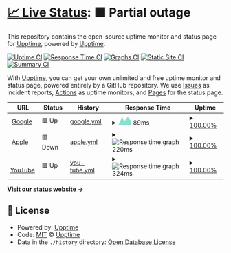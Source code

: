 # [📈 Live Status](https://upptime.github.io/upptime): <!--live status--> **🟧 Partial outage**

This repository contains the open-source uptime monitor and status page for [Upptime](https://upptime.js.org), powered by [Upptime](https://github.com/upptime/upptime).

[![Uptime CI](https://github.com/DatBoyMax/upptime/workflows/Uptime%20CI/badge.svg)](https://github.com/DatBoyMax/upptime/actions?query=workflow%3A%22Uptime+CI%22)
[![Response Time CI](https://github.com/DatBoyMax/upptime/workflows/Response%20Time%20CI/badge.svg)](https://github.com/DatBoyMax/upptime/actions?query=workflow%3A%22Response+Time+CI%22)
[![Graphs CI](https://github.com/DatBoyMax/upptime/workflows/Graphs%20CI/badge.svg)](https://github.com/DatBoyMax/upptime/actions?query=workflow%3A%22Graphs+CI%22)
[![Static Site CI](https://github.com/DatBoyMax/upptime/workflows/Static%20Site%20CI/badge.svg)](https://github.com/DatBoyMax/upptime/actions?query=workflow%3A%22Static+Site+CI%22)
[![Summary CI](https://github.com/DatBoyMax/upptime/workflows/Summary%20CI/badge.svg)](https://github.com/DatBoyMax/upptime/actions?query=workflow%3A%22Summary+CI%22)

With [Upptime](https://upptime.js.org), you can get your own unlimited and free uptime monitor and status page, powered entirely by a GitHub repository. We use [Issues](https://github.com/upptime/upptime/issues) as incident reports, [Actions](https://github.com/DatBoyMax/upptime/actions) as uptime monitors, and [Pages](https://upptime.github.io/upptime) for the status page.

<!--start: status pages-->
<!-- This summary is generated by Upptime (https://github.com/upptime/upptime) -->
<!-- Do not edit this manually, your changes will be overwritten -->
<!-- prettier-ignore -->
| URL | Status | History | Response Time | Uptime |
| --- | ------ | ------- | ------------- | ------ |
| <img alt="" src="https://www.google.com/favicon.ico" height="13"> [Google](https://www.google.com) | 🟩 Up | [google.yml](https://github.com/DatBoyMax/uptime/commits/HEAD/history/google.yml) | <details><summary><img alt="Response time graph" src="./graphs/google/response-time-week.png" height="20"> 89ms</summary><br><a href="https://DatBoyMax.github.io/upptime/history/google"><img alt="Response time 87" src="https://img.shields.io/endpoint?url=https%3A%2F%2Fraw.githubusercontent.com%2FDatBoyMax%2Fuptime%2FHEAD%2Fapi%2Fgoogle%2Fresponse-time.json"></a><br><a href="https://DatBoyMax.github.io/upptime/history/google"><img alt="24-hour response time 88" src="https://img.shields.io/endpoint?url=https%3A%2F%2Fraw.githubusercontent.com%2FDatBoyMax%2Fuptime%2FHEAD%2Fapi%2Fgoogle%2Fresponse-time-day.json"></a><br><a href="https://DatBoyMax.github.io/upptime/history/google"><img alt="7-day response time 89" src="https://img.shields.io/endpoint?url=https%3A%2F%2Fraw.githubusercontent.com%2FDatBoyMax%2Fuptime%2FHEAD%2Fapi%2Fgoogle%2Fresponse-time-week.json"></a><br><a href="https://DatBoyMax.github.io/upptime/history/google"><img alt="30-day response time 87" src="https://img.shields.io/endpoint?url=https%3A%2F%2Fraw.githubusercontent.com%2FDatBoyMax%2Fuptime%2FHEAD%2Fapi%2Fgoogle%2Fresponse-time-month.json"></a><br><a href="https://DatBoyMax.github.io/upptime/history/google"><img alt="1-year response time 87" src="https://img.shields.io/endpoint?url=https%3A%2F%2Fraw.githubusercontent.com%2FDatBoyMax%2Fuptime%2FHEAD%2Fapi%2Fgoogle%2Fresponse-time-year.json"></a></details> | <details><summary><a href="https://DatBoyMax.github.io/upptime/history/google">100.00%</a></summary><a href="https://DatBoyMax.github.io/upptime/history/google"><img alt="All-time uptime 100.00%" src="https://img.shields.io/endpoint?url=https%3A%2F%2Fraw.githubusercontent.com%2FDatBoyMax%2Fuptime%2FHEAD%2Fapi%2Fgoogle%2Fuptime.json"></a><br><a href="https://DatBoyMax.github.io/upptime/history/google"><img alt="24-hour uptime 100.00%" src="https://img.shields.io/endpoint?url=https%3A%2F%2Fraw.githubusercontent.com%2FDatBoyMax%2Fuptime%2FHEAD%2Fapi%2Fgoogle%2Fuptime-day.json"></a><br><a href="https://DatBoyMax.github.io/upptime/history/google"><img alt="7-day uptime 100.00%" src="https://img.shields.io/endpoint?url=https%3A%2F%2Fraw.githubusercontent.com%2FDatBoyMax%2Fuptime%2FHEAD%2Fapi%2Fgoogle%2Fuptime-week.json"></a><br><a href="https://DatBoyMax.github.io/upptime/history/google"><img alt="30-day uptime 100.00%" src="https://img.shields.io/endpoint?url=https%3A%2F%2Fraw.githubusercontent.com%2FDatBoyMax%2Fuptime%2FHEAD%2Fapi%2Fgoogle%2Fuptime-month.json"></a><br><a href="https://DatBoyMax.github.io/upptime/history/google"><img alt="1-year uptime 100.00%" src="https://img.shields.io/endpoint?url=https%3A%2F%2Fraw.githubusercontent.com%2FDatBoyMax%2Fuptime%2FHEAD%2Fapi%2Fgoogle%2Fuptime-year.json"></a></details>
| <img alt="" src="https://favicons.githubusercontent.com/apple.com" height="13"> [Apple](https://apple.com/) | 🟥 Down | [apple.yml](https://github.com/DatBoyMax/uptime/commits/HEAD/history/apple.yml) | <details><summary><img alt="Response time graph" src="./graphs/apple/response-time-week.png" height="20"> 220ms</summary><br><a href="https://DatBoyMax.github.io/upptime/history/apple"><img alt="Response time 229" src="https://img.shields.io/endpoint?url=https%3A%2F%2Fraw.githubusercontent.com%2FDatBoyMax%2Fuptime%2FHEAD%2Fapi%2Fapple%2Fresponse-time.json"></a><br><a href="https://DatBoyMax.github.io/upptime/history/apple"><img alt="24-hour response time 378" src="https://img.shields.io/endpoint?url=https%3A%2F%2Fraw.githubusercontent.com%2FDatBoyMax%2Fuptime%2FHEAD%2Fapi%2Fapple%2Fresponse-time-day.json"></a><br><a href="https://DatBoyMax.github.io/upptime/history/apple"><img alt="7-day response time 220" src="https://img.shields.io/endpoint?url=https%3A%2F%2Fraw.githubusercontent.com%2FDatBoyMax%2Fuptime%2FHEAD%2Fapi%2Fapple%2Fresponse-time-week.json"></a><br><a href="https://DatBoyMax.github.io/upptime/history/apple"><img alt="30-day response time 229" src="https://img.shields.io/endpoint?url=https%3A%2F%2Fraw.githubusercontent.com%2FDatBoyMax%2Fuptime%2FHEAD%2Fapi%2Fapple%2Fresponse-time-month.json"></a><br><a href="https://DatBoyMax.github.io/upptime/history/apple"><img alt="1-year response time 229" src="https://img.shields.io/endpoint?url=https%3A%2F%2Fraw.githubusercontent.com%2FDatBoyMax%2Fuptime%2FHEAD%2Fapi%2Fapple%2Fresponse-time-year.json"></a></details> | <details><summary><a href="https://DatBoyMax.github.io/upptime/history/apple">100.00%</a></summary><a href="https://DatBoyMax.github.io/upptime/history/apple"><img alt="All-time uptime 100.00%" src="https://img.shields.io/endpoint?url=https%3A%2F%2Fraw.githubusercontent.com%2FDatBoyMax%2Fuptime%2FHEAD%2Fapi%2Fapple%2Fuptime.json"></a><br><a href="https://DatBoyMax.github.io/upptime/history/apple"><img alt="24-hour uptime 100.00%" src="https://img.shields.io/endpoint?url=https%3A%2F%2Fraw.githubusercontent.com%2FDatBoyMax%2Fuptime%2FHEAD%2Fapi%2Fapple%2Fuptime-day.json"></a><br><a href="https://DatBoyMax.github.io/upptime/history/apple"><img alt="7-day uptime 100.00%" src="https://img.shields.io/endpoint?url=https%3A%2F%2Fraw.githubusercontent.com%2FDatBoyMax%2Fuptime%2FHEAD%2Fapi%2Fapple%2Fuptime-week.json"></a><br><a href="https://DatBoyMax.github.io/upptime/history/apple"><img alt="30-day uptime 100.00%" src="https://img.shields.io/endpoint?url=https%3A%2F%2Fraw.githubusercontent.com%2FDatBoyMax%2Fuptime%2FHEAD%2Fapi%2Fapple%2Fuptime-month.json"></a><br><a href="https://DatBoyMax.github.io/upptime/history/apple"><img alt="1-year uptime 100.00%" src="https://img.shields.io/endpoint?url=https%3A%2F%2Fraw.githubusercontent.com%2FDatBoyMax%2Fuptime%2FHEAD%2Fapi%2Fapple%2Fuptime-year.json"></a></details>
| <img alt="" src="https://favicons.githubusercontent.com/www.youtube.com" height="13"> [YouTube](https://www.youtube.com/) | 🟩 Up | [you-tube.yml](https://github.com/DatBoyMax/uptime/commits/HEAD/history/you-tube.yml) | <details><summary><img alt="Response time graph" src="./graphs/you-tube/response-time-week.png" height="20"> 324ms</summary><br><a href="https://DatBoyMax.github.io/upptime/history/you-tube"><img alt="Response time 305" src="https://img.shields.io/endpoint?url=https%3A%2F%2Fraw.githubusercontent.com%2FDatBoyMax%2Fuptime%2FHEAD%2Fapi%2Fyou-tube%2Fresponse-time.json"></a><br><a href="https://DatBoyMax.github.io/upptime/history/you-tube"><img alt="24-hour response time 258" src="https://img.shields.io/endpoint?url=https%3A%2F%2Fraw.githubusercontent.com%2FDatBoyMax%2Fuptime%2FHEAD%2Fapi%2Fyou-tube%2Fresponse-time-day.json"></a><br><a href="https://DatBoyMax.github.io/upptime/history/you-tube"><img alt="7-day response time 324" src="https://img.shields.io/endpoint?url=https%3A%2F%2Fraw.githubusercontent.com%2FDatBoyMax%2Fuptime%2FHEAD%2Fapi%2Fyou-tube%2Fresponse-time-week.json"></a><br><a href="https://DatBoyMax.github.io/upptime/history/you-tube"><img alt="30-day response time 305" src="https://img.shields.io/endpoint?url=https%3A%2F%2Fraw.githubusercontent.com%2FDatBoyMax%2Fuptime%2FHEAD%2Fapi%2Fyou-tube%2Fresponse-time-month.json"></a><br><a href="https://DatBoyMax.github.io/upptime/history/you-tube"><img alt="1-year response time 305" src="https://img.shields.io/endpoint?url=https%3A%2F%2Fraw.githubusercontent.com%2FDatBoyMax%2Fuptime%2FHEAD%2Fapi%2Fyou-tube%2Fresponse-time-year.json"></a></details> | <details><summary><a href="https://DatBoyMax.github.io/upptime/history/you-tube">100.00%</a></summary><a href="https://DatBoyMax.github.io/upptime/history/you-tube"><img alt="All-time uptime 100.00%" src="https://img.shields.io/endpoint?url=https%3A%2F%2Fraw.githubusercontent.com%2FDatBoyMax%2Fuptime%2FHEAD%2Fapi%2Fyou-tube%2Fuptime.json"></a><br><a href="https://DatBoyMax.github.io/upptime/history/you-tube"><img alt="24-hour uptime 100.00%" src="https://img.shields.io/endpoint?url=https%3A%2F%2Fraw.githubusercontent.com%2FDatBoyMax%2Fuptime%2FHEAD%2Fapi%2Fyou-tube%2Fuptime-day.json"></a><br><a href="https://DatBoyMax.github.io/upptime/history/you-tube"><img alt="7-day uptime 100.00%" src="https://img.shields.io/endpoint?url=https%3A%2F%2Fraw.githubusercontent.com%2FDatBoyMax%2Fuptime%2FHEAD%2Fapi%2Fyou-tube%2Fuptime-week.json"></a><br><a href="https://DatBoyMax.github.io/upptime/history/you-tube"><img alt="30-day uptime 100.00%" src="https://img.shields.io/endpoint?url=https%3A%2F%2Fraw.githubusercontent.com%2FDatBoyMax%2Fuptime%2FHEAD%2Fapi%2Fyou-tube%2Fuptime-month.json"></a><br><a href="https://DatBoyMax.github.io/upptime/history/you-tube"><img alt="1-year uptime 100.00%" src="https://img.shields.io/endpoint?url=https%3A%2F%2Fraw.githubusercontent.com%2FDatBoyMax%2Fuptime%2FHEAD%2Fapi%2Fyou-tube%2Fuptime-year.json"></a></details>

<!--end: status pages-->

[**Visit our status website →**](https://upptime.github.io/upptime)

## 📄 License

- Powered by: [Upptime](https://github.com/upptime/upptime)
- Code: [MIT](./LICENSE) © [Upptime](https://upptime.js.org)
- Data in the `./history` directory: [Open Database License](https://opendatacommons.org/licenses/odbl/1-0/)
